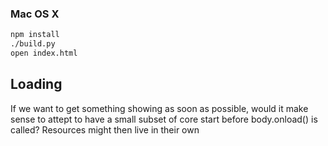 
### Mac OS X

```bash
npm install
./build.py
open index.html
```

## Loading
If we want to get something showing as soon as possible, would it make sense to attept to have a small subset of core start before body.onload() is called? Resources might then live in their own <script> blocks. Hmm.

## Scenes

### enter() [optional]
	called immediately when scene is made active

### leave() [optional]
	called immediately before scene is deactivated

### resize() [optional]
	called when canvas is resized while scene is active

### tick() [optional]
    called every engine.Tick seconds; possibly multiple times per frame. All calls to tick() for a frame will be made before a call to update().

### update(elapsed) [optional]
	called every frame; parameter is elapsed time in seconds

### draw()
	called every frame

### mouse(x, y, isDown) [optional]
  called when the mouse state changes

## Tools

### play.js

Use this to test out music and synths.

```bash
./play.js music/gymnopedie.mml synths/bells.js
```
